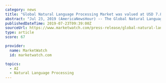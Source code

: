 ```yaml
---
category: news
title: "Global Natural Language Processing Market was valued at USD 7.86 billion in 2016 and is projected to reach USD 30.48 billion by 2025"
abstract: "Jul 23, 2019 (AmericaNewsHour) -- The Global Natural Language Processing Market was valued at USD 7.86 billion in 2016 and is projected to reach USD 30.48 billion by 2025, growing at a CAGR of 16.25% from 2017 to 2025. Natural language processing (NLP ..."
publishedDateTime: 2019-07-23T09:39:00Z
sourceUrl: https://www.marketwatch.com/press-release/global-natural-language-processing-market-was-valued-at-usd-786-billion-in-2016-and-is-projected-to-reach-usd-3048-billion-by-2025-2019-07-23
type: article
score: 67

provider:
  name: MarketWatch
  id: marketwatch.com

topics:
  - AI
  - Natural Language Processing
---
```

